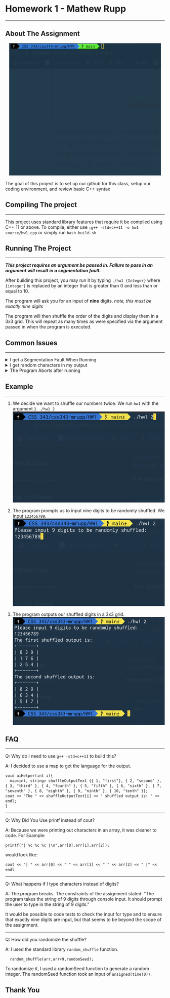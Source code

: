 # Homework 1 - Mathew Rupp
---
## About The Assignment
<p align="center">
  <img src="images/demo.gif">
</p>

The goal of this project is to set up our github for this class, setup our coding environment, and review basic C++ syntax

## Compiling The project
---
This project uses standard library features that require it be compiled using C++ 11 or above. To compile, either use `;g++ -std=c++11 -o hw1 source/hw1.cpp` or simply run `bash build.sh`

## Running The Project
---
**_This project requires an argument be passed in. Failure to pass in an argument will result in a segmentation fault._**

After building this project, you may run it by typing `./hw1 {Integer}` where `{integer}` is replaced by an integer that is greater than 0 and less than or equal to 10. 

The program will ask you for an input of **nine** digits. *note, this must be exactly nine digits* 

The program will then shuffle the order of the digits and display them in a 3x3 grid. This will repeat as many times as were specified via the argument passed in when the program is executed.

## Common Issues
---
<details><summary>I get a Segmentation Fault When Running</summary>
<p>
This is usually caused by not providing an argument when running the program. Ensure you have a parameter after the executable name. Example: <code>./hw1 2</code>.
</p>
</details>
<details><summary>I get random characters in my output</summary>
<p>
Ensure you input has 9 digits</p>
</details>
 
<details><summary>The Program Aborts after running</summary>
<p>
Your input has more than 9 digits
</p>
</details>

## Example
---
1. We decide we want to shuffle our numbers twice. We run `hw1` with the argument `2`. `./hw1 2`
![Argument Passed To Executable](images/example1.png)

2. The program prompts us to input nine digits to be randomly shuffled. We input `123456789`.
![Our Input](images/example2.png)

3. The program outputs our shuffled digits in a 3x3 grid.
![Output](images/example3.png)

## FAQ
---
Q: Why do I need to use `g++ -std=c++11` to build this?

A: I decided to use a map to get the language for the output.
```
void uiHelper(int i){
  map<int, string> shuffleOutputText {{ 1, "first"}, { 2, "second" }, { 3, "third" }, { 4, "fourth" }, { 5, "fifth" }, { 6, "sixth" }, { 7, "seventh" }, { 8, "eighth" }, { 9, "ninth" }, { 10, "tenth" }};
cout << "The " << shuffleOutputText[i] << " shuffled output is: " << endl;
}
```
---
Q: Why Did You Use printf instead of cout?

A: Because we were printing out characters in an array, it was cleaner to code. For Example:
```
printf("| %c %c %c |\n",arr[0],arr[1],arr[2]);
```
would look like:
```
cout << "| " << arr[0] << " " << arr[1] << " " << arr[2] << " |" << endl
```
---
Q: What happens if I type characters instead of digits?

A: The program breaks. The constraints of the assignment stated:
"The program takes the string of 9 digits through console input. It should prompt the user to type in the string of 9 digits."

It would be possible to code tests to check the input for type and to ensure that exactly nine digits are input, but that seems to be beyond the scope of the assignment.

---
Q: How did you randomize the shuffle?

A: I used the standard library `random_shuffle` function. 
```
  random_shuffle(arr,arr+9,randomSeed);

```
To randomize it, I used a randomSeed function to generate a random integer. The randomSeed function took an input of `unsigned(time(0))`.

## Thank You
